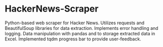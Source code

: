 # HackerNews-Scraper
  Python-based web scraper for Hacker News. Utilizes requests and BeautifulSoup libraries for data extraction. Implements error handling and logging. Data manipulation with pandas and to storage extracted data in Excel. Implemented tqdm progress bar to provide user-feedback. 
